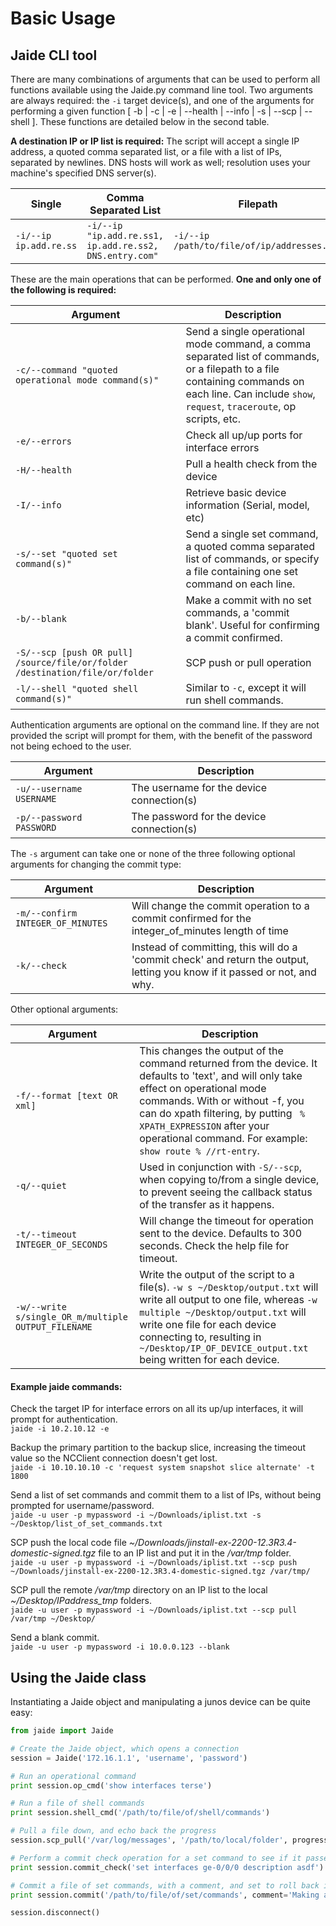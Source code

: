 Basic Usage  
===========  

## Jaide CLI tool  
There are many combinations of arguments that can be used to perform all functions available using the Jaide.py command line tool. Two arguments are always required: the `-i` target device(s), and one of the arguments for performing a given function [ -b | -c | -e | --health | --info | -s | --scp | --shell ]. These functions are detailed below in the second table. 

**A destination IP or IP list is required:**  The script will accept a single IP address, a quoted comma separated list, or a file with a list of IPs, separated by newlines. DNS hosts will work as well; resolution uses your machine's specified DNS server(s).  

| Single | Comma Separated List | Filepath |  
| ------ | -------------------- | -------- |  
| `-i/--ip ip.add.re.ss` | `-i/--ip "ip.add.re.ss1, ip.add.re.ss2, DNS.entry.com"` | `-i/--ip /path/to/file/of/ip/addresses.txt` |  

These are the main operations that can be performed. **One and only one of the following is required:**  

| Argument | Description |  
| -------- | ----------- |  
| `-c/--command "quoted operational mode command(s)"` | Send a single operational mode command, a comma separated list of commands, or a filepath to a file containing commands on each line. Can include `show`, `request`, `traceroute`, op scripts, etc. |  
| `-e/--errors` | Check all up/up ports for interface errors |  
| `-H/--health` | Pull a health check from the device |  
| `-I/--info` | Retrieve basic device information (Serial, model, etc) |  
| `-s/--set "quoted set command(s)"` | Send a single set command, a quoted comma separated list of commands, or specify a file containing one set command on each line. |  
| `-b/--blank` | Make a commit with no set commands, a 'commit blank'. Useful for confirming a commit confirmed. |  
| `-S/--scp [push OR pull] /source/file/or/folder /destination/file/or/folder` | SCP push or pull operation |  
| `-l/--shell "quoted shell command(s)"` | Similar to `-c`, except it will run shell commands. |  
 
Authentication arguments are optional on the command line. If they are not provided the script will prompt for them, with the benefit of the password not being echoed to the user.  

| Argument | Description |  
| -------- | ----------- |  
| `-u/--username USERNAME` | The username for the device connection(s) |  
| `-p/--password PASSWORD` | The password for the device connection(s) |  
  
The `-s` argument can take one or none of the three following optional arguments for changing the commit type:  

| Argument | Description |  
| -------- | ----------- |  
| `-m/--confirm INTEGER_OF_MINUTES` | Will change the commit operation to a commit confirmed for the integer_of_minutes length of time  |  
| `-k/--check` | Instead of committing, this will do a 'commit check' and return the output, letting you know if it passed or not, and why.  | 
  
Other optional arguments:  

| Argument | Description |  
| -------- | ----------- |  
| `-f/--format [text OR xml]` | This changes the output of the command returned from the device. It defaults to 'text', and will only take effect on operational mode commands. With or without -f, you can do xpath filtering, by putting ` % XPATH_EXPRESSION` after your operational command. For example: `show route % //rt-entry`. |  
| `-q/--quiet` | Used in conjunction with `-S/--scp`, when copying to/from a single device, to prevent seeing the callback status of the transfer as it happens. |  
| `-t/--timeout INTEGER_OF_SECONDS` | Will change the timeout for operation sent to the device. Defaults to 300 seconds. Check the help file for timeout. |  
| `-w/--write s/single_OR_m/multiple OUTPUT_FILENAME` | Write the output of the script to a file(s). `-w s ~/Desktop/output.txt` will write all output to one file, whereas `-w multiple ~/Desktop/output.txt` will write one file for each device connecting to, resulting in `~/Desktop/IP_OF_DEVICE_output.txt` being written for each device. |  

#### Example jaide commands:
Check the target IP for interface errors on all its up/up interfaces, it will prompt for authentication.  
`jaide -i 10.2.10.12 -e`

Backup the primary partition to the backup slice, increasing the timeout value so the NCClient connection doesn't get lost.  
`jaide -i 10.10.10.10 -c 'request system snapshot slice alternate' -t 1800`

Send a list of set commands and commit them to a list of IPs, without being prompted for username/password.  
`jaide -u user -p mypassword -i ~/Downloads/iplist.txt -s ~/Desktop/list_of_set_commands.txt`

SCP push the local code file *~/Downloads/jinstall-ex-2200-12.3R3.4-domestic-signed.tgz* file to an IP list and put it in the */var/tmp* folder.  
`jaide -u user -p mypassword -i ~/Downloads/iplist.txt --scp push ~/Downloads/jinstall-ex-2200-12.3R3.4-domestic-signed.tgz /var/tmp/`

SCP pull the remote */var/tmp* directory on an IP list to the local *~/Desktop/IPaddress_tmp* folders.  
`jaide -u user -p mypassword -i ~/Downloads/iplist.txt --scp pull /var/tmp ~/Desktop/`  

Send a blank commit.  
`jaide -u user -p mypassword -i 10.0.0.123 --blank`  

## Using the Jaide class  

Instantiating a Jaide object and manipulating a junos device can be quite easy:  
```python  
from jaide import Jaide

# Create the Jaide object, which opens a connection
session = Jaide('172.16.1.1', 'username', 'password')  

# Run an operational command
print session.op_cmd('show interfaces terse')  

# Run a file of shell commands
print session.shell_cmd('/path/to/file/of/shell/commands')  

# Pull a file down, and echo back the progress
session.scp_pull('/var/log/messages', '/path/to/local/folder', progress=True)  

# Perform a commit check operation for a set command to see if it passes
print session.commit_check('set interfaces ge-0/0/0 description asdf')  

# Commit a file of set commands, with a comment, and set to roll back in 10 minutes.
print session.commit('/path/to/file/of/set/commands', comment='Making a commit', confirmed=600)  

session.disconnect()  
```